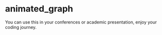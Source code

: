 # animated_graph
You can use this in your conferences or academic presentation, enjoy your coding journey.
